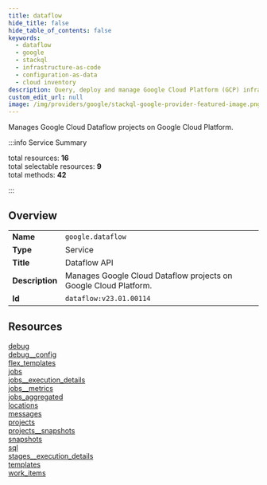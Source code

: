 ```yaml
---
title: dataflow
hide_title: false
hide_table_of_contents: false
keywords:
  - dataflow
  - google
  - stackql
  - infrastructure-as-code
  - configuration-as-data
  - cloud inventory
description: Query, deploy and manage Google Cloud Platform (GCP) infrastructure and resources using SQL
custom_edit_url: null
image: /img/providers/google/stackql-google-provider-featured-image.png
---
```

Manages Google Cloud Dataflow projects on Google Cloud Platform.  
    
:::info Service Summary

<div class="row">
<div class="providerDocColumn">
<span>total resources:&nbsp;<b>16</b></span><br />
<span>total selectable resources:&nbsp;<b>9</b></span><br />
<span>total methods:&nbsp;<b>42</b></span><br />
</div>
</div>

:::

## Overview
<table><tbody>
<tr><td><b>Name</b></td><td><code>google.dataflow</code></td></tr>
<tr><td><b>Type</b></td><td>Service</td></tr>
<tr><td><b>Title</b></td><td>Dataflow API</td></tr>
<tr><td><b>Description</b></td><td>Manages Google Cloud Dataflow projects on Google Cloud Platform.</td></tr>
<tr><td><b>Id</b></td><td><code>dataflow:v23.01.00114</code></td></tr>
</tbody></table>

## Resources
<div class="row">
<div class="providerDocColumn">
<a href="/providers/google/dataflow/debug/">debug</a><br />
<a href="/providers/google/dataflow/debug__config/">debug__config</a><br />
<a href="/providers/google/dataflow/flex_templates/">flex_templates</a><br />
<a href="/providers/google/dataflow/jobs/">jobs</a><br />
<a href="/providers/google/dataflow/jobs__execution_details/">jobs__execution_details</a><br />
<a href="/providers/google/dataflow/jobs__metrics/">jobs__metrics</a><br />
<a href="/providers/google/dataflow/jobs_aggregated/">jobs_aggregated</a><br />
<a href="/providers/google/dataflow/locations/">locations</a><br />
</div>
<div class="providerDocColumn">
<a href="/providers/google/dataflow/messages/">messages</a><br />
<a href="/providers/google/dataflow/projects/">projects</a><br />
<a href="/providers/google/dataflow/projects__snapshots/">projects__snapshots</a><br />
<a href="/providers/google/dataflow/snapshots/">snapshots</a><br />
<a href="/providers/google/dataflow/sql/">sql</a><br />
<a href="/providers/google/dataflow/stages__execution_details/">stages__execution_details</a><br />
<a href="/providers/google/dataflow/templates/">templates</a><br />
<a href="/providers/google/dataflow/work_items/">work_items</a><br />
</div>
</div>
